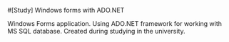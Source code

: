 #[Study] Windows forms with ADO.NET

Windows Forms application. Using ADO.NET framework for working with MS SQL database.
Created during studying in the university.
